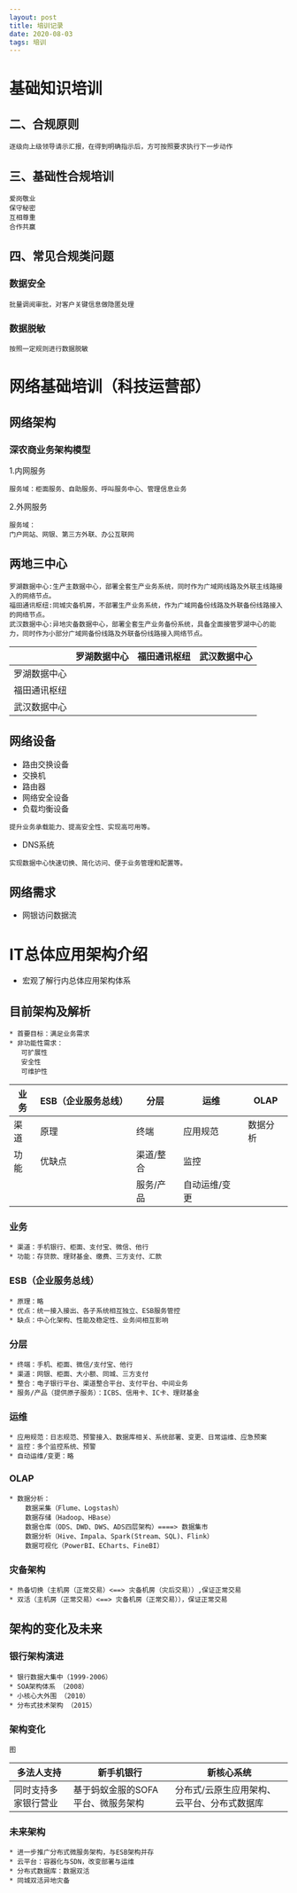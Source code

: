 ```yaml
---
layout: post
title: 培训记录
date: 2020-08-03
tags: 培训
---
```


# 基础知识培训
## 二、合规原则

```
逐级向上级领导请示汇报，在得到明确指示后，方可按照要求执行下一步动作
```

## 三、基础性合规培训
```
爱岗敬业
保守秘密
互相尊重
合作共赢
```
## 四、常见合规类问题
### 数据安全
```
批量调阅审批，对客户关键信息做隐匿处理
```

### 数据脱敏
```
按照一定规则进行数据脱敏
```



# 网络基础培训（科技运营部）

## 网络架构
### 深农商业务架构模型
1.内网服务
```
服务域：柜面服务、自助服务、呼叫服务中心、管理信息业务
```
2.外网服务
```
服务域：
门户网站、网银、第三方外联、办公互联网
```

## 两地三中心
```
罗湖数据中心:生产主数据中心，部署全套生产业务系统，同时作为广域网线路及外联主线路接入的网络节点。
福田通讯枢纽:同城灾备机房，不部署生产业务系统，作为广域网备份线路及外联备份线路接入的网络节点。
武汉数据中心:异地灾备数据中心，部署全套生产业务备份系统，具备全面接管罗湖中心的能力，同时作为小部分广域网备份线路及外联备份线路接入网络节点。
```

| | 罗湖数据中心 | 福田通讯枢纽 | 武汉数据中心 | 
| --- | --- | --- | --- |
| 罗湖数据中心 |          |          |          |
| 福田通讯枢纽 |          |          |          |
| 武汉数据中心 |          |          |          |

## 网络设备
* 路由交换设备
* 交换机
* 路由器
* 网络安全设备
* 负载均衡设备
```
提升业务承载能力、提高安全性、实现高可用等。
```
* DNS系统
```
实现数据中心快速切换、简化访问、便于业务管理和配置等。
```
## 网络需求
* 网银访问数据流

# IT总体应用架构介绍
* 宏观了解行内总体应用架构体系

## 目前架构及解析
```
* 首要目标：满足业务需求
* 非功能性需求：
   可扩展性
   安全性	
   可维护性
```

| 业务 | ESB（企业服务总线） | 分层 | 运维 | OLAP |
| --- | ---   | ---  | --- | --- |
| 渠道 |  原理  |  终端  |  应用规范 | 数据分析|
| 功能 |  优缺点 | 渠道/整合 | 监控  |        |
|     |        | 服务/产品  | 自动运维/变更 | |

### 业务
```
* 渠道：手机银行、柜面、支付宝、微信、他行 
* 功能：存贷款、理财基金、缴费、三方支付、汇款
```

### ESB（企业服务总线）
```
* 原理：略
* 优点：统一接入接出、各子系统相互独立、ESB服务管控
* 缺点：中心化架构、性能及稳定性、业务间相互影响
```

### 分层
```
* 终端：手机、柜面、微信/支付宝、他行
* 渠道：网银、柜面、大小额、同城、三方支付
* 整合：电子银行平台、渠道整合平台、支付平台、中间业务
* 服务/产品（提供原子服务）：ICBS、信用卡、IC卡、理财基金
```

### 运维
```
* 应用规范：日志规范、预警接入、数据库相关、系统部署、变更、日常运维、应急预案
* 监控：多个监控系统、预警
* 自动运维/变更：略
```

### OLAP 
```
* 数据分析：
    数据采集（Flume、Logstash）
    数据存储（Hadoop、HBase）
    数据仓库（ODS、DWD、DWS、ADS四层架构）====> 数据集市
    数据分析（Hive、Impala、Spark(Stream、SQL)、Flink）
    数据可视化（PowerBI、ECharts、FineBI）
```

### 灾备架构
```
* 热备切换（主机房（正常交易）<==> 灾备机房（灾后交易））,保证正常交易
* 双活（主机房（正常交易）<==> 灾备机房（正常交易）），保证正常交易
```
## 架构的变化及未来
### 银行架构演进
```
* 银行数据大集中（1999-2006）
* SOA架构体系 （2008）
* 小核心大外围 （2010）
* 分布式技术架构 （2015）
```

### 架构变化
```
图
```
| 多法人支持 | 新手机银行 | 新核心系统  
| ----------------- | ---------------------------- | ----------- 
| 同时支持多家银行营业 | 基于蚂蚁金服的SOFA平台、微服务架构 | 分布式/云原生应用架构、云平台、分布式数据库 

### 未来架构
```
* 进一步推广分布式微服务架构，与ESB架构并存
* 云平台：容器化与SDN，改变部署与运维
* 分布式数据库：数据双活
* 同城双活异地灾备
```
